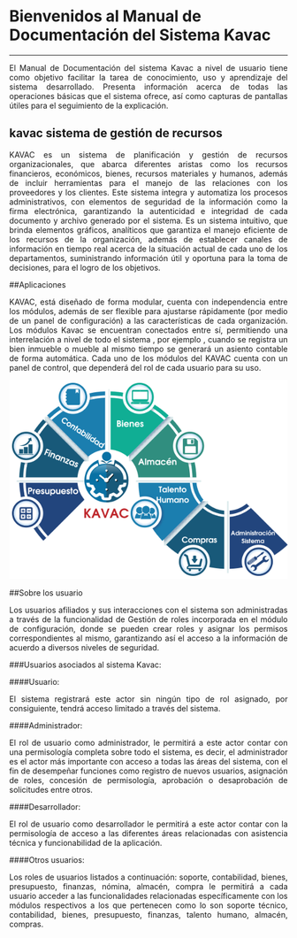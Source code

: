 # Bienvenidos al Manual de Documentación  del Sistema Kavac
***********************************************************

<div style="text-align: justify;">
El Manual de Documentación del sistema Kavac a nivel de usuario tiene como objetivo facilitar la tarea de conocimiento, uso y aprendizaje del sistema desarrollado. Presenta información acerca de todas las operaciones básicas que el sistema ofrece, así como capturas de pantallas útiles para el seguimiento de la explicación.    
</div>

## kavac sistema de gestión de recursos

<div style="text-align: justify;">
  KAVAC es un sistema de planificación y gestión de recursos organizacionales, que abarca diferentes aristas como los recursos financieros, económicos, bienes, recursos materiales y humanos, además de incluir herramientas para el manejo de las relaciones con los proveedores y los clientes.   Este sistema integra y automatiza los procesos administrativos, con elementos de seguridad de la información como la firma electrónica, garantizando la autenticidad e integridad de cada documento y archivo generado por el sistema.    Es un sistema intuitivo, que brinda elementos gráficos, analíticos que garantiza el manejo eficiente de los recursos de la organización, además de establecer canales de información en tiempo real acerca de la situación actual de cada uno de los departamentos, suministrando información útil y oportuna para la toma de decisiones, para el logro de los objetivos.
</div>

##Aplicaciones

<div style="text-align: justify;" >
KAVAC, está diseñado de forma modular, cuenta con independencia entre los módulos, además de ser flexible para ajustarse rápidamente (por medio de un panel de configuración) a las características de cada organización.  Los módulos Kavac se encuentran conectados entre sí, permitiendo una interrelación a nivel de todo el sistema , por ejemplo , cuando se registra un bien inmueble o mueble al mismo tiempo se generará un asiento contable de forma automática. Cada uno de los módulos del KAVAC cuenta con un panel de control, que dependerá del rol de cada usuario para su uso. 
</div>

![Screenshot](img/infografia-aplicaciones.png#imagen)

 
##Sobre los usuario

<div style="text-align: justify;" >
Los usuarios afiliados y sus interacciones con el sistema son administradas a través de la funcionalidad de Gestión de roles incorporada en el módulo de configuración, donde  se pueden crear roles y asignar los permisos correspondientes al mismo, garantizando así el acceso a la información de acuerdo a diversos niveles de seguridad. 
</div>

###Usuarios asociados al sistema Kavac:

####Usuario:
<div style="text-align: justify;" >
El sistema registrará este actor sin ningún tipo de rol asignado, por consiguiente, tendrá acceso limitado a través del sistema.
</div>

####Administrador:
<div style="text-align: justify;" >
El rol de usuario como administrador, le permitirá a este actor contar con una permisología completa sobre todo el sistema, es decir, el administrador es el actor más importante con acceso a todas las áreas del sistema, con el fin de desempeñar funciones como registro de nuevos usuarios, asignación de roles, concesión de permisología, aprobación o desaprobación de solicitudes entre otros.
</div>

####Desarrollador:
<div style="text-align: justify;" >
El rol de usuario como desarrollador le permitirá a este actor contar con la permisología de acceso a las diferentes áreas relacionadas con asistencia técnica y funcionabilidad de la aplicación.
</div>

####Otros usuarios:
<div style="text-align: justify;" >
Los roles de usuarios listados a continuación: soporte, contabilidad, bienes, presupuesto, finanzas, nómina, almacén, compra  le permitirá a cada usuario acceder a las funcionalidades relacionadas específicamente con los módulos respectivos a los que pertenecen como lo son soporte técnico, contabilidad, bienes, presupuesto, finanzas, talento humano, almacén, compras. 
</div>	







